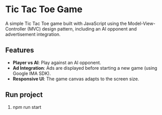 # Tic Tac Toe Game

A simple Tic Tac Toe game built with JavaScript using the Model-View-Controller (MVC) design pattern, including an AI opponent and advertisement integration.

## Features

- **Player vs AI**: Play against an AI opponent.
- **Ad Integration**: Ads are displayed before starting a new game (using Google IMA SDK).
- **Responsive UI**: The game canvas adapts to the screen size.

## Run project

1. npm run start


